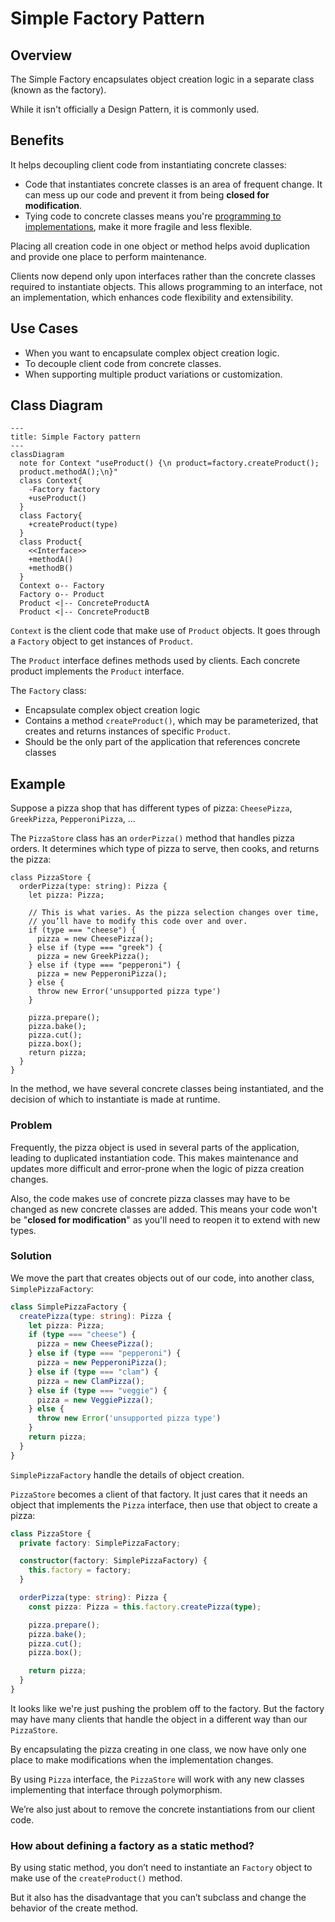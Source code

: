 # Simple Factory Pattern

## Overview

The Simple Factory encapsulates object creation logic in a separate class (known as the factory).

While it isn't officially a Design Pattern, it is commonly used.


## Benefits

It helps decoupling client code from instantiating concrete classes:
- Code that instantiates concrete classes is an area of frequent change. It can mess up our code and prevent it from being **closed for modification**.
- Tying code to concrete classes means you're [programming to implementations](../design-principles/program-to-interfaces), make it more fragile and less flexible.

Placing all creation code in one object or method helps avoid duplication and provide one place to perform maintenance.

Clients now depend only upon interfaces rather than the concrete classes required to instantiate objects. This allows programming to an interface, not an implementation, which enhances code flexibility and extensibility.


## Use Cases

- When you want to encapsulate complex object creation logic.
- To decouple client code from concrete classes.
- When supporting multiple product variations or customization.


## Class Diagram

```mermaid
---
title: Simple Factory pattern
---
classDiagram
  note for Context "useProduct() {\n product=factory.createProduct();
  product.methodA();\n}"
  class Context{
    -Factory factory
    +useProduct()
  }
  class Factory{
    +createProduct(type)
  }
  class Product{
    <<Interface>>
    +methodA()
    +methodB()
  }
  Context o-- Factory
  Factory o-- Product
  Product <|-- ConcreteProductA
  Product <|-- ConcreteProductB
```

`Context` is the client code that make use of `Product` objects. It goes through a `Factory` object to get instances of `Product`.

The `Product` interface defines methods used by clients. Each concrete product implements the `Product` interface.

The `Factory` class:
- Encapsulate complex object creation logic
- Contains a method `createProduct()`, which may be parameterized, that creates and returns instances of specific `Product`.
- Should be the only part of the application that references concrete classes


## Example

Suppose a pizza shop that has different types of pizza: `CheesePizza`, `GreekPizza`, `PepperoniPizza`, ...

The `PizzaStore` class has an `orderPizza()` method that handles pizza orders. It determines which type of pizza to serve, then cooks, and returns the pizza:

```tsx
class PizzaStore {
  orderPizza(type: string): Pizza {
    let pizza: Pizza;

    // This is what varies. As the pizza selection changes over time,
    // you’ll have to modify this code over and over.
    if (type === "cheese") {
      pizza = new CheesePizza();
    } else if (type === "greek") {
      pizza = new GreekPizza();
    } else if (type === "pepperoni") {
      pizza = new PepperoniPizza();
    } else {
      throw new Error('unsupported pizza type')
    }

    pizza.prepare();
    pizza.bake();
    pizza.cut();
    pizza.box();
    return pizza;
  }
}
```

In the method, we have several concrete classes being instantiated, and the decision of which to instantiate is made at runtime.

### Problem

Frequently, the pizza object is used in several parts of the application, leading to duplicated instantiation code. This makes maintenance and updates more difficult and error-prone when the logic of pizza creation changes.

Also, the code makes use of concrete pizza classes may have to be changed as new concrete classes are added. This means your code won't be "**closed for modification**" as you'll need to reopen it to extend with new types.


### Solution

We move the part that creates objects out of our code, into another class, `SimplePizzaFactory`:

```ts
class SimplePizzaFactory {
  createPizza(type: string): Pizza {
    let pizza: Pizza;
    if (type === "cheese") {
      pizza = new CheesePizza();
    } else if (type === "pepperoni") {
      pizza = new PepperoniPizza();
    } else if (type === "clam") {
      pizza = new ClamPizza();
    } else if (type === "veggie") {
      pizza = new VeggiePizza();
    } else {
      throw new Error('unsupported pizza type')
    }
    return pizza;
  }
}
```

`SimplePizzaFactory` handle the details of object creation.

`PizzaStore` becomes a client of that factory. It just cares that it needs an object that implements the `Pizza` interface, then use that object to create a pizza:

```ts
class PizzaStore {
  private factory: SimplePizzaFactory;

  constructor(factory: SimplePizzaFactory) {
    this.factory = factory;
  }

  orderPizza(type: string): Pizza {
    const pizza: Pizza = this.factory.createPizza(type);

    pizza.prepare();
    pizza.bake();
    pizza.cut();
    pizza.box();

    return pizza;
  }
}
```

It looks like we're just pushing the problem off to the factory. But the factory may have many clients that handle the object in a different way than our `PizzaStore`.

By encapsulating the pizza creating in one class, we now have only one place to make modifications when the implementation changes.

By using `Pizza` interface, the `PizzaStore` will work with any new classes implementing that interface through polymorphism.

We’re also just about to remove the concrete instantiations from our client code.


### How about defining a factory as a static method?

By using static method, you don’t need to instantiate an `Factory` object to make use of the `createProduct()` method.

But it also has the disadvantage that you can’t subclass and change the behavior of the create method.